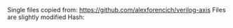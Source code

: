 Single files copied from: https://github.com/alexforencich/verilog-axis
Files are slightly modified
Hash: